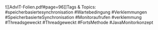 
![[AdvIT-Folien.pdf#page=96]]Tags & Topics:
   #speicherbasiertesynchronisation
   #Wartebedingung
   #Verklemmungen
   #SpeicherbasierteSynchronisation
   #Monitoraufrufen
   #verklemmung
   #Threadsgeweckt
   #Threadgeweckt
   #FortsMethode
   #JavaMonitorkonzept